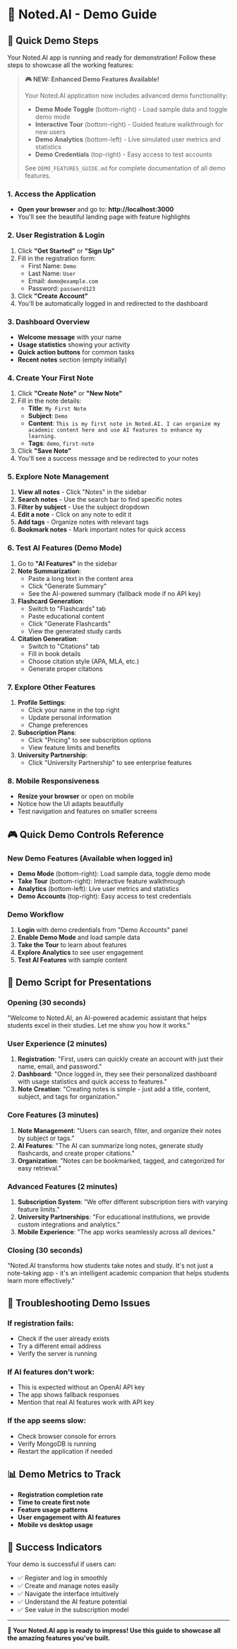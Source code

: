# 🎯 Noted.AI - Demo Guide

## 🚀 Quick Demo Steps

Your Noted.AI app is running and ready for demonstration! Follow these steps to showcase all the working features:

> **🎮 NEW: Enhanced Demo Features Available!**
> 
> Your Noted.AI application now includes advanced demo functionality:
> - **Demo Mode Toggle** (bottom-right) - Load sample data and toggle demo mode
> - **Interactive Tour** (bottom-right) - Guided feature walkthrough for new users
> - **Demo Analytics** (bottom-left) - Live simulated user metrics and statistics
> - **Demo Credentials** (top-right) - Easy access to test accounts
> 
> See `DEMO_FEATURES_GUIDE.md` for complete documentation of all demo features.

### 1. Access the Application
- **Open your browser** and go to: **http://localhost:3000**
- You'll see the beautiful landing page with feature highlights

### 2. User Registration & Login
1. Click **"Get Started"** or **"Sign Up"**
2. Fill in the registration form:
   - First Name: `Demo`
   - Last Name: `User`
   - Email: `demo@example.com`
   - Password: `password123`
3. Click **"Create Account"**
4. You'll be automatically logged in and redirected to the dashboard

### 3. Dashboard Overview
- **Welcome message** with your name
- **Usage statistics** showing your activity
- **Quick action buttons** for common tasks
- **Recent notes** section (empty initially)

### 4. Create Your First Note
1. Click **"Create Note"** or **"New Note"**
2. Fill in the note details:
   - **Title**: `My First Note`
   - **Subject**: `Demo`
   - **Content**: `This is my first note in Noted.AI. I can organize my academic content here and use AI features to enhance my learning.`
   - **Tags**: `demo`, `first-note`
3. Click **"Save Note"**
4. You'll see a success message and be redirected to your notes

### 5. Explore Note Management
1. **View all notes** - Click "Notes" in the sidebar
2. **Search notes** - Use the search bar to find specific notes
3. **Filter by subject** - Use the subject dropdown
4. **Edit a note** - Click on any note to edit it
5. **Add tags** - Organize notes with relevant tags
6. **Bookmark notes** - Mark important notes for quick access

### 6. Test AI Features (Demo Mode)
1. Go to **"AI Features"** in the sidebar
2. **Note Summarization**:
   - Paste a long text in the content area
   - Click "Generate Summary"
   - See the AI-powered summary (fallback mode if no API key)
3. **Flashcard Generation**:
   - Switch to "Flashcards" tab
   - Paste educational content
   - Click "Generate Flashcards"
   - View the generated study cards
4. **Citation Generation**:
   - Switch to "Citations" tab
   - Fill in book details
   - Choose citation style (APA, MLA, etc.)
   - Generate proper citations

### 7. Explore Other Features
1. **Profile Settings**:
   - Click your name in the top right
   - Update personal information
   - Change preferences
2. **Subscription Plans**:
   - Click "Pricing" to see subscription options
   - View feature limits and benefits
3. **University Partnership**:
   - Click "University Partnership" to see enterprise features

### 8. Mobile Responsiveness
- **Resize your browser** or open on mobile
- Notice how the UI adapts beautifully
- Test navigation and features on smaller screens

## 🎮 Quick Demo Controls Reference

### **New Demo Features** (Available when logged in)
- **Demo Mode** (bottom-right): Load sample data, toggle demo mode
- **Take Tour** (bottom-right): Interactive feature walkthrough
- **Analytics** (bottom-left): Live user metrics and statistics
- **Demo Accounts** (top-right): Easy access to test credentials

### **Demo Workflow**
1. **Login** with demo credentials from "Demo Accounts" panel
2. **Enable Demo Mode** and load sample data
3. **Take the Tour** to learn about features
4. **Explore Analytics** to see user engagement
5. **Test AI Features** with sample content

## 🎯 Demo Script for Presentations

### Opening (30 seconds)
"Welcome to Noted.AI, an AI-powered academic assistant that helps students excel in their studies. Let me show you how it works."

### User Experience (2 minutes)
1. **Registration**: "First, users can quickly create an account with just their name, email, and password."
2. **Dashboard**: "Once logged in, they see their personalized dashboard with usage statistics and quick access to features."
3. **Note Creation**: "Creating notes is simple - just add a title, content, subject, and tags for organization."

### Core Features (3 minutes)
1. **Note Management**: "Users can search, filter, and organize their notes by subject or tags."
2. **AI Features**: "The AI can summarize long notes, generate study flashcards, and create proper citations."
3. **Organization**: "Notes can be bookmarked, tagged, and categorized for easy retrieval."

### Advanced Features (2 minutes)
1. **Subscription System**: "We offer different subscription tiers with varying feature limits."
2. **University Partnerships**: "For educational institutions, we provide custom integrations and analytics."
3. **Mobile Experience**: "The app works seamlessly across all devices."

### Closing (30 seconds)
"Noted.AI transforms how students take notes and study. It's not just a note-taking app - it's an intelligent academic companion that helps students learn more effectively."

## 🔧 Troubleshooting Demo Issues

### If registration fails:
- Check if the user already exists
- Try a different email address
- Verify the server is running

### If AI features don't work:
- This is expected without an OpenAI API key
- The app shows fallback responses
- Mention that real AI features work with API key

### If the app seems slow:
- Check browser console for errors
- Verify MongoDB is running
- Restart the application if needed

## 📊 Demo Metrics to Track

- **Registration completion rate**
- **Time to create first note**
- **Feature usage patterns**
- **User engagement with AI features**
- **Mobile vs desktop usage**

## 🎉 Success Indicators

Your demo is successful if users can:
- ✅ Register and log in smoothly
- ✅ Create and manage notes easily
- ✅ Navigate the interface intuitively
- ✅ Understand the AI feature potential
- ✅ See value in the subscription model

---

**🎯 Your Noted.AI app is ready to impress! Use this guide to showcase all the amazing features you've built.** 